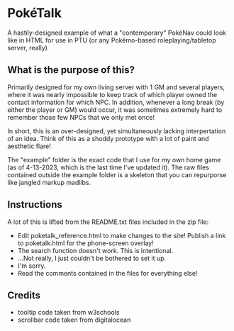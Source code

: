 # PokéTalk
A hastily-designed example of what a "contemporary" PokéNav could look like in HTML for use in PTU (or any Pokémo-based roleplaying/tabletop server, really)

## What is the purpose of this?
Primarily designed for my own living server with 1 GM and several players, where it was nearly impossible to keep track of which player owned the contact information for which NPC. In addition, whenever a long break (by either the player or GM) would occur, it was sometimes extremely hard to remember those few NPCs that we only met once!

In short, this is an over-designed, yet simultaneously lacking interpertation of an idea. Think of this as a shoddy prototype with a lot of paint and aesthetic flare!

The "example" folder is the exact code that I use for my own home game (as of 4-13-2023, which is the last time I've updated it). The raw files contained outside the example folder is a skeleton that you can repurporse like jangled markup madlibs.

## Instructions
A lot of this is lifted from the README.txt files included in the zip file:
* Edit poketalk_reference.html to make changes to the site! Publish a link to poketalk.html for the phone-screen overlay!
* The search function doesn't work. This is intentional.
* ...Not really, I just couldn't be bothered to set it up.
* I'm sorry.
* Read the comments contained in the files for everything else!

## Credits
* tooltip code taken from w3schools
* scrollbar code taken from digitalocean
